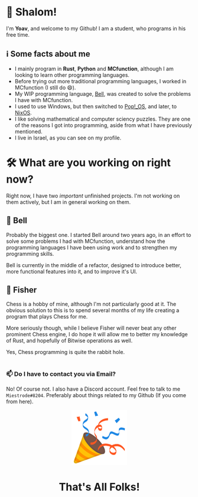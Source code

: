 # :wave: Shalom!
I'm **Yoav**, and welcome to my Github! I am a student, who programs in his free time.

## :information_source: Some facts about me
- I mainly program in **Rust**, **Python** and **MCfunction**, although I am looking to learn other programming languages.
- Before trying out more traditional programming languages, I worked in MCfunction (I still do :smile:).
- My WIP programming language, [Bell](https://github.com/Miestrode/bell/), was created to solve the problems I have with MCfunction.
- I used to use Windows, but then switched to [Pop!_OS](https://pop.system76.com/), and later, to [NixOS](https://nixos.org/).
- I like solving mathematical and computer sciency puzzles. They are one of the reasons I got into programming, aside from what I have previously mentioned.
- I live in Israel, as you can see on my profile.

# :hammer_and_wrench: What are you working on right now?
Right now, I have two *important* unfinished projects. I'm not working on them actively, but I am in general working on them.

## :bell: Bell
Probably the biggest one. I started Bell around two years ago, in an effort to solve some problems I had with MCfunction, understand how the programming languages I have been using work and to strengthen my programming skills.

Bell is currently in the middle of a refactor, designed to introduce better, more functional features into it, and to improve it's UI.

## :fishing_pole_and_fish: Fisher
Chess is a hobby of mine, although I'm not particularly good at it. The obvious solution to this is to spend several months of my life creating a program that plays Chess for me.

More seriously though, while I believe Fisher will never beat any other prominent Chess engine, I do hope it will allow me to better my knowledge of Rust, and hopefully of Bitwise operations as well.

Yes, Chess programming is quite the rabbit hole.

#

### :mailbox: Do I have to contact you via Email?
No! Of course not. I also have a Discord account. Feel free to talk to me `Miestrode#8204`. Preferably about things related to my Github (If you come from here).

<p align="center">
    <img src="assets/Party Popper.svg" width="150" height="150">
    <h1 align="center">That's All Folks!</h1>
</p>

